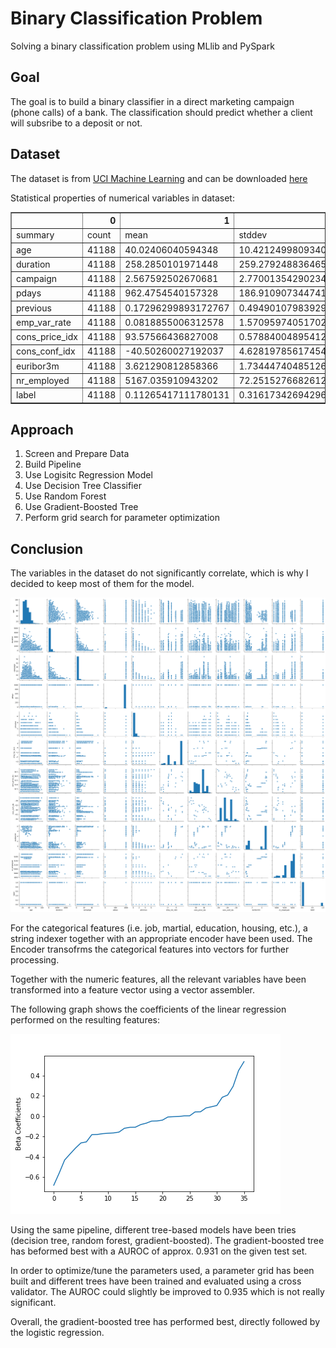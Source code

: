 # Binary Classification Problem
Solving a binary classification problem using MLlib and PySpark

## Goal
The goal is to build a binary classifier in a direct marketing campaign (phone calls) of a bank. The classification should predict whether a client will subsribe to a deposit or not. 

## Dataset
The dataset is from [UCI Machine Learning](http://archive.ics.uci.edu/ml/index.php) and can be downloaded [here](https://raw.githubusercontent.com/madmashup/targeted-marketing-predictive-engine/master/banking.csv)

Statistical properties of numerical variables in dataset:

<table border="1" class="dataframe">
  <thead>
    <tr style="text-align: right;">
      <th></th>
      <th>0</th>
      <th>1</th>
      <th>2</th>
      <th>3</th>
      <th>4</th>
    </tr>
  </thead>
  <tbody>
    <tr>
      <td>summary</td>
      <td>count</td>
      <td>mean</td>
      <td>stddev</td>
      <td>min</td>
      <td>max</td>
    </tr>
    <tr>
      <td>age</td>
      <td>41188</td>
      <td>40.02406040594348</td>
      <td>10.421249980934071</td>
      <td>17</td>
      <td>98</td>
    </tr>
    <tr>
      <td>duration</td>
      <td>41188</td>
      <td>258.2850101971448</td>
      <td>259.2792488364657</td>
      <td>0</td>
      <td>4918</td>
    </tr>
    <tr>
      <td>campaign</td>
      <td>41188</td>
      <td>2.567592502670681</td>
      <td>2.7700135429023445</td>
      <td>1</td>
      <td>56</td>
    </tr>
    <tr>
      <td>pdays</td>
      <td>41188</td>
      <td>962.4754540157328</td>
      <td>186.91090734474153</td>
      <td>0</td>
      <td>999</td>
    </tr>
    <tr>
      <td>previous</td>
      <td>41188</td>
      <td>0.17296299893172767</td>
      <td>0.49490107983929027</td>
      <td>0</td>
      <td>7</td>
    </tr>
    <tr>
      <td>emp_var_rate</td>
      <td>41188</td>
      <td>0.0818855006312578</td>
      <td>1.5709597405170233</td>
      <td>-3.4</td>
      <td>1.4</td>
    </tr>
    <tr>
      <td>cons_price_idx</td>
      <td>41188</td>
      <td>93.57566436827008</td>
      <td>0.5788400489541244</td>
      <td>92.201</td>
      <td>94.767</td>
    </tr>
    <tr>
      <td>cons_conf_idx</td>
      <td>41188</td>
      <td>-40.50260027192037</td>
      <td>4.628197856174547</td>
      <td>-50.8</td>
      <td>-26.9</td>
    </tr>
    <tr>
      <td>euribor3m</td>
      <td>41188</td>
      <td>3.621290812858366</td>
      <td>1.734447404851269</td>
      <td>0.634</td>
      <td>5.045</td>
    </tr>
    <tr>
      <td>nr_employed</td>
      <td>41188</td>
      <td>5167.035910943202</td>
      <td>72.25152766826123</td>
      <td>4963.6</td>
      <td>5228.1</td>
    </tr>
    <tr>
      <td>label</td>
      <td>41188</td>
      <td>0.11265417111780131</td>
      <td>0.3161734269429653</td>
      <td>0</td>
      <td>1</td>
    </tr>
  </tbody>
</table>
</div>


## Approach
1. Screen and Prepare Data
2. Build Pipeline
3. Use Logisitc Regression Model
4. Use Decision Tree Classifier
5. Use Random Forest
6. Use Gradient-Boosted Tree
7. Perform grid search for parameter optimization

## Conclusion

The variables in the dataset do not significantly correlate, which is why I decided to keep most of them for the model. 

![png](out/correlations.png)

For the categorical features (i.e. job, martial, education, housing, etc.), a string indexer together with an appropriate encoder have been used. The Encoder transofrms the categorical features into vectors for further processing. 

Together with the numeric features, all the relevant variables have been transformed into a feature vector using a vector assembler. 

The following graph shows the coefficients of the linear regression performed on the resulting features:

![png](out/coefficients.png)

Using the same pipeline, different tree-based models have been tries (decision tree, random forest, gradient-boosted). The gradient-boosted tree has beformed best with a AUROC of approx. 0.931 on the given test set. 

In order to optimize/tune the parameters used, a parameter grid has been built and different trees have been trained and evaluated using a cross validator. 
The AUROC could slightly be improved to 0.935 which is not really significant. 

Overall, the gradient-boosted tree has performed best, directly followed by the logistic regression.

